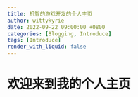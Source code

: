 ```yaml
---
title: 机智的游戏开发的个人主页
author: wittykyrie
date: 2022-09-22 09:00:00 +0800
categories: [Blogging, Introduce]
tags: [Introduce]
render_with_liquid: false
---
```


# 欢迎来到我的个人主页